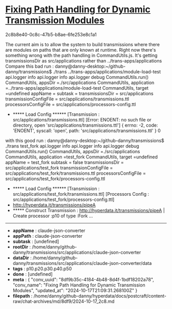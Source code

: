 # [Fixing Path Handling for Dynamic Transmission Modules](https://claude.ai/chat/8df9b35c-4184-4b48-8d4f-1bdf18202a78)

2c8b8e40-0c8c-47b5-b8ae-6fe253e8c1a1

The current aim is to allow the system to build transmissions where there are modules on paths that are only known at runtime. Right now there's something wrong with the path handling in CommandUtils.js. It's getting transmissionsDir as  src/applications rather than ../trans-apps/applications
Compare this bad run :
danny@danny-desktop:~/github-danny/transmissions$ ./trans ../trans-apps/applications/module-load-test 
 api.logger info
 api.logger info
 api.logger debug
CommandUtils.run()
CommandUtils, appsDir =./src/applications
CommandUtils, application =../trans-apps/applications/module-load-test
CommandUtils, target =undefined
appName = 
subtask  = 
transmissionsDir = src/applications
transmissionConfigFile = src/applications/transmissions.ttl
processorsConfigFile = src/applications/processors-config.ttl
+ ***** Load Config ******
[Transmission : src/applications/transmissions.ttl]
[Error: ENOENT: no such file or directory, open 'src/applications/transmissions.ttl'] {
  errno: -2,
  code: 'ENOENT',
  syscall: 'open',
  path: 'src/applications/transmissions.ttl'
}
0

with this good run :
danny@danny-desktop:~/github-danny/transmissions$ ./trans test_fork
 api.logger info
 api.logger info
 api.logger debug
CommandUtils.run()
CommandUtils, appsDir =./src/applications
CommandUtils, application =test_fork
CommandUtils, target =undefined
appName = test_fork
subtask  = false
transmissionsDir = src/applications/test_fork
transmissionConfigFile = src/applications/test_fork/transmissions.ttl
processorsConfigFile = src/applications/test_fork/processors-config.ttl
+ ***** Load Config ******
[Transmission : src/applications/test_fork/transmissions.ttl]
[Processors Config : src/applications/test_fork/processors-config.ttl]
+ http://hyperdata.it/transmissions/pipeA
+ ***** Construct Transmission :  <http://hyperdata.it/transmissions/pipeA>
| Create processor :p10 of type :Fork
...

---

* **appName** : claude-json-converter
* **appPath** : claude-json-converter
* **subtask** : [undefined]
* **rootDir** : /home/danny/github-danny/transmissions/src/applications/claude-json-converter
* **dataDir** : /home/danny/github-danny/transmissions/src/applications/claude-json-converter/data
* **tags** : p10.p20.p30.p40.p50
* **done** : [undefined]
* **meta** : {
  "conv_uuid": "8df9b35c-4184-4b48-8d4f-1bdf18202a78",
  "conv_name": "Fixing Path Handling for Dynamic Transmission Modules",
  "updated_at": "2024-10-17T21:09:31.268100Z"
}
* **filepath** : /home/danny/github-danny/hyperdata/docs/postcraft/content-raw/chat-archives/md/8df9/2024-10-17_2c8.md